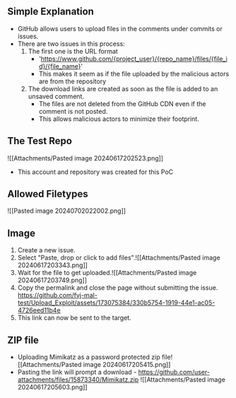 ## Simple Explanation
- GitHub allows users to upload files in the comments under commits or issues.
- There are two issues in this process:
	1. The first one is the URL format
		- 'https://www.github.com/{project_user}/{repo_name}/files/{file_id}/{file_name}'
		- This makes it seem as if the file uploaded by the malicious actors are from the repository
	2. The download links are created as soon as the file is added to an unsaved comment. 
		- The files are not deleted from the GitHub CDN even if the comment is not posted.
		- This allows malicious actors to minimize their footprint.


## The Test Repo
![[Attachments/Pasted image 20240617202523.png]]
- This account and repository was created for this PoC


## Allowed Filetypes
![[Pasted image 20240702022002.png]]

## Image
1. Create a new issue.
2. Select "Paste, drop or click to add files".![[Attachments/Pasted image 20240617203343.png]]
3. Wait for the file to get uploaded.![[Attachments/Pasted image 20240617203749.png]]
4. Copy the permalink and close the page without submitting the issue.
	https://github.com/fvj-mal-test/Upload_Exploit/assets/173075384/330b5754-1919-44e1-ac05-4726eed11b4e
5. This link can now be sent to the target.

## ZIP file
- Uploading Mimikatz as a password protected zip file![[Attachments/Pasted image 20240617205415.png]]
- Pasting the link will prompt a download  - https://github.com/user-attachments/files/15873340/Mimikatz.zip ![[Attachments/Pasted image 20240617205603.png]]


